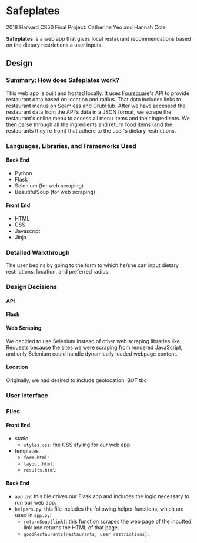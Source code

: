 # Safeplates
2018 Harvard CS50 Final Project: Catherine Yeo and Hannah Cole


**Safeplates** is a web app that gives local restaurant recommendations based on the dietary restrictions a user inputs.

## Design

### Summary: How does Safeplates work?
This web app is built and hosted locally. It uses [Foursquare](https://developer.foursquare.com/)'s API to provide restaurant data based on location and radius. That data includes links to restaurant menus on [Seamless](https://www.seamless.com/) and [GrubHub](https://www.grubhub.com/). After we have accessed the restaurant data from the API's data in a JSON format, we scrape the restaurant's online menu to access all menu items and their ingredients. We then parse through all the ingredients and return food items (and the restaurants they're from) that adhere to the user's dietary restrictions. 

### Languages, Libraries, and Frameworks Used

#### Back End
* Python
* Flask
* Selenium (for web scraping)
* BeautifulSoup (for web scraping)

#### Front End
* HTML
* CSS
* Javascript
* Jinja

### Detailed Walkthrough
The user begins by going to the form to which he/she can input dietary restrictions, location, and preferred radius.

### Design Decisions

#### API

#### Flask

#### Web Scraping
We decided to use Selenium instead of other web scraping libraries like Requests because the sites we were scraping from rendered JavaScript, and only Selenium could handle dynamically loaded webpage content.

#### Location
Originally, we had desired to include geolocation. BUT tbc

### User Interface

### Files
#### Front End
* static
  * `styles.css`: the CSS styling for our web app 
* templates
  * `form.html`: 
  * `layout.html`: 
  * `results.html`: 

#### Back End
* `app.py`: this file drives our Flask app and includes the logic necessary to run our web app.
* `helpers.py`: this file includes the following helper functions, which are used in `app.py`:
  * `returnSoup(link)`: this function scrapes the web page of the inputted link and returns the HTML of that page.
  * `goodRestaurants(restaurants, user_restrictions)`: